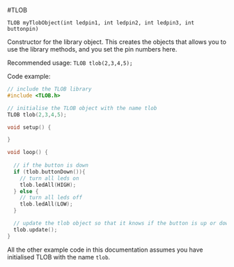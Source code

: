 #TLOB

`TLOB myTlobObject(int ledpin1, int ledpin2, int ledpin3, int buttonpin)`

Constructor for the library object. This creates the objects that allows you to use the library methods, and you set the pin numbers here.

Recommended usage:
`TLOB tlob(2,3,4,5);`

Code example:

```cpp
// include the TLOB library
#include <TLOB.h>

// initialise the TLOB object with the name tlob
TLOB tlob(2,3,4,5);

void setup() {

}

void loop() {
  
  // if the button is down
  if (tlob.buttonDown()){
    // turn all leds on
    tlob.ledAll(HIGH);
  } else {
    // turn all leds off
    tlob.ledAll(LOW);
  }

  // update the tlob object so that it knows if the button is up or down
  tlob.update();
}
```

All the other example code in this documentation assumes you have initialised TLOB with the name `tlob`.